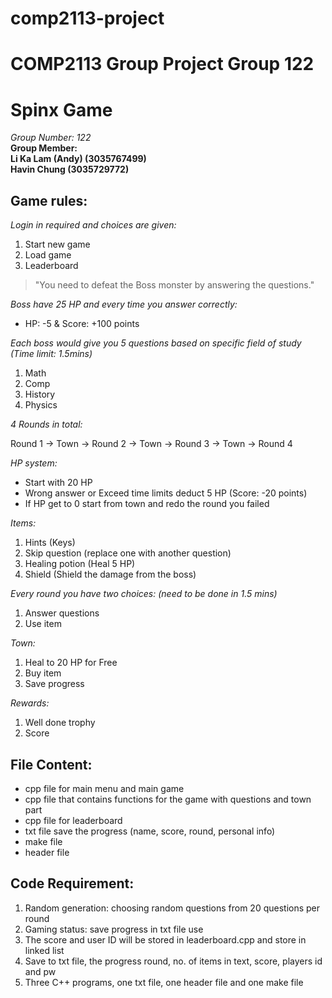 # comp2113-project
# COMP2113 Group Project Group 122
# Spinx Game

_Group Number: 122_ <br/>
__Group Member: <br/>
Li Ka Lam (Andy) (3035767499) <br/>
Havin Chung (3035729772)__

## Game rules:
_Login in required and choices are given:_
1) Start new game
2) Load game
3) Leaderboard

> "You need to defeat the Boss monster by answering the questions."

_Boss have 25 HP and every time you answer correctly:_ <br/>
- HP: -5 & Score: +100 points

_Each boss would give you 5 questions based on specific field of study (Time limit: 1.5mins)_
1) Math
2) Comp
3) History
4) Physics

_4 Rounds in total:_

Round 1 -> Town -> Round 2 -> Town -> Round 3 -> Town -> Round 4

_HP system:_
- Start with 20 HP
- Wrong answer or Exceed time limits deduct 5 HP (Score: -20 points)
- If HP get to 0 start from town and redo the round you failed

_Items:_
1) Hints (Keys)
2) Skip question (replace one with another question)
3) Healing potion (Heal 5 HP)
4) Shield (Shield the damage from the boss)

_Every round you have two choices: (need to be done in 1.5 mins)_
1) Answer questions
2) Use item

_Town:_
1) Heal to 20 HP for Free
2) Buy item
3) Save progress

_Rewards:_
1) Well done trophy
2) Score

## File Content:
- cpp file for main menu and main game
- cpp file that contains functions for the game with questions and town part
- cpp file for leaderboard
- txt file save the progress (name, score, round, personal info)
- make file
- header file

## Code Requirement:
1) Random generation: choosing random questions from 20 questions per round
2) Gaming status: save progress in txt file use <fstream>
3) The score and user ID will be stored in leaderboard.cpp and store in linked list
4) Save to txt file, the progress round, no. of items in text, score, players id and pw
5) Three C++ programs, one txt file, one header file and one make file
